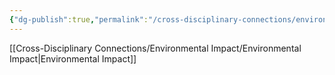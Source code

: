 ```yaml
---
{"dg-publish":true,"permalink":"/cross-disciplinary-connections/environmental-impact/life-cycle-analysis/"}
---
```


[[Cross-Disciplinary Connections/Environmental Impact/Environmental Impact\|Environmental Impact]]
